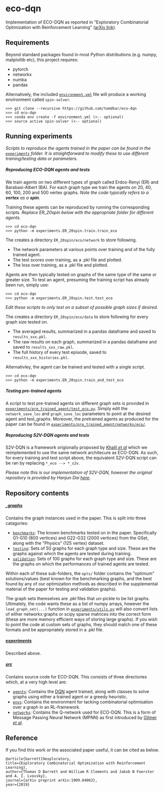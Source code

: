 # eco-dqn

Implementation of ECO-DQN as reported in "Exploratory Combinatorial Optimization with Reinforcement Learning" ([arXiv link](https://arxiv.org/abs/1909.04063)).

## Requirements

Beyond standard packages found in most Python distributions (e.g. numpy, matplotlib etc), this project requires:

- pytorch
- networkx
- numba
- pandas

Alternatively, the included [``environment.yml``](environment.yml) file will produce a working environment called ``spin-solver``.

    >>> git clone --recursive https://github.com/tomdbar/eco-dqn
    >>> cd eco-dqn
    >>> conda env create -f environment.yml (<-- optional)
    >>> source active spin-solver (<-- optional)

## Running experiments

*Scripts to reproduce the agents trained in the paper can be found in the [``experiments``](experiments) folder.  It is straightforward to modify these to use different training/testing data or parameters.*

##### Reproducing ECO-DQN agents and tests

We train agents on two different types of graph called Erdos-Renyi (ER) and Barabasi-Albert (BA).  For each graph type we train the agents on 20, 40, 60, 100, 200 and 500 vertex graphs. *Note the code typically refers to a ***vertex*** as a ***spin***.*

Training these agents can be reproduced by running the corresponding scripts. *Replace ER_20spin below with the appropriate folder for different agents.*

    >>> cd eco-dqn
    >>> python -m experiments.ER_20spin.train.train_eco


The creates a directory ``ER_20spin/eco/network`` to store following.
- The network parameters at various points over training and of the fully trained agent.
- The test scores over training, as a .pkl file and plotted.
- The loss over training, as a .pkl file and plotted.

Agents are then typically tested on graphs of the same type of the same or greater size.  To test an agent, presuming the training script has already been run, simply use:

    >>> cd eco-dqn
    >>> python -m experiments.ER_20spin.test.test_eco
 
*Edit these scripts to only test on a subset of possible graph sizes if desired.*
    
The creates a directory ``ER_20spin/eco/data`` to store following for every graph size tested on.
- The averaged results, summarized in a pandas dataframe and saved to ``results_xxx.pkl``.
- The raw results on each graph, summarized in a pandas dataframe and saved to ``results_xxx_raw.pkl``.
- The full history of every test episode, saved to ``results_xxx_histories.pkl``.

Alternativley, the agent can be trained and tested with a single script.

    >>> cd eco-dqn
    >>> python -m experiments.ER_20spin.train_and_test_eco
    
##### Testing pre-trained agents

A script to test pre-trained agents on different graph sets is provided in [``experiments/pre_trained_agent/test_eco.py``](experiments/pretrained_agent/test_eco.py). Simply edit the ``network_save_loc`` and ``graph_save_loc`` parameters to point at the desired agent and test_graphs.  Moreover, the pretrained agents as produced for the paper can be found in [``experiments/pre_trained_agent/networks/eco/``](experiments/pre_trained_agent/networks/eco).
    
##### Reproducing S2V-DQN agents and tests
    
S2V-DQN is a framework origionally proposed by [Khalil *et al*](https://arxiv.org/abs/1704.01665) which we reimplemented to use the same network architecure as ECO-DQN.  As such, for every training and test script above, the equivalent S2V-DQN script can be ran by replacing ``*_eco --> *_s2v``.

*Please note this is our implementation of S2V-DQN, however the original repository is provided by Hanjun Dai [here](https://github.com/Hanjun-Dai/graph_comb_opt).*
    
## Repository contents

##### [**_graphs**](_graphs)

Contains the graph instances used in the paper.  This is split into three catagories:
- [``benchmarks``](_graphs/benchmarks): The known benchmarks tested on in the paper.  Specifically G1-G10 (800 vertices) and G22-G32 (2000 vertices) from the GSet, along with the "Physics" (125 vertex) dataset.
- [``testing``](_graphs/testing): Sets of 50 graphs for each graph type and size.  These are the graphs against which the agents are tested during training.
- [``validation``](_graphs/validation):  Sets of 100 graphs for each graph type and size.  These are the graphs on which the performances of trained agents are tested.

Within each of these sub-folders, the ``opts/`` folder contains the "optimum" solutions/values (best known for the benchmarking graphs, and the best found by any of our optimization methods as described in the supplemental material of the paper for testing and validation graphs).

The graph sets themselves are .pkl files that un-pickle to be list graphs.  Ultimately, the code wants these as a list of numpy arrays, however the ``load_graph_set(...)`` function in [``experiments/utils.py``](experiments/utils.py) will also convert lists of either networkx graphs or scipy sparse matrices into the correct form (these are more memory efficient ways of storing large graphs).  If you wish to point the code at custom sets of graphs, they should match one of these formats and be appropriately stored in a .pkl file.

##### [experiments](experiments)

Described above.

##### [**src**](src)

Contains source code for ECO-DQN.  This consists of three directories which, at a very high level are:
- [``agents``](src/agents): Contains the [DQN](src/agents/dqn) agent trained, along with classes to solve graphs using either a trained agent or a greedy heuristic.
- [``envs``](src/envs): Contains the environment for tacking combinatorial optimisation over a graph in an RL-framework.
- [``networks``](src/networks): Contains the Q-network used for ECO-DQN.  This is a form of Message Passing Neural Network (MPNN) as first introduced by [Gilmer *et al*](https://arxiv.org/abs/1704.01212).

## Reference

If you find this work or the associated paper useful, it can be cited as below.

    @article{barrett19exploratory,
    title={Exploratory Combinatorial Optimization with Reinforcement Learning},
    author={Thomas D Barrett and William R Clements and Jakob N Foerster and A. I. Lvovsky},
    journal={arXiv preprint arXiv:1909.04063},
    year={2019}
